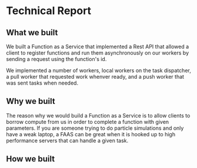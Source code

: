 # Technical Report

## What we built

We built a Function as a Service that implemented a Rest API that allowed a client to register functions and run them asynchronously on our workers by sending a request using the function's id. 

We implemented a number of workers, local workers on the task dispatcher, a pull worker that requested work whenver ready, and a push worker that was sent tasks when needed. 

## Why we built

The reason why we would build a Function as a Service is to allow clients to borrow compute from us in order to complete a function with given parameters. If you are someone trying to do particle simulations and only have a weak laptop, a FAAS can be great when it is hooked up to high performance servers that can handle a given task.

## How we built
